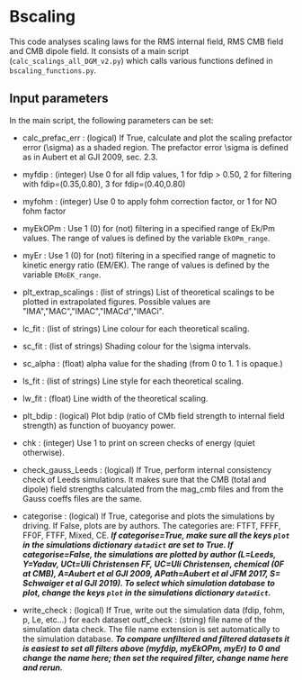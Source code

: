 # Bscaling
This code analyses scaling laws for the RMS internal field, RMS CMB field and CMB dipole field. It consists of a main script (`calc_scalings_all_DGM_v2.py`) which calls various functions defined in `bscaling_functions.py`.
## Input parameters
In the main script, the following parameters can be set:
* calc_prefac_err     : (logical) If True, calculate and plot the scaling prefactor error (\sigma) as a shaded region. The prefactor error \sigma is defined as in Aubert et al GJI 2009, sec. 2.3.
* myfdip              : (integer) Use 0 for all fdip values, 1 for fdip > 0.50, 2 for filtering with fdip=(0.35,0.80), 3 for fdip=(0.40,0.80)
* myfohm              : (integer) Use 0 to apply fohm correction factor, or 1 for NO fohm factor
* myEkOPm             : Use 1 (0) for (not) filtering in a specified range of Ek/Pm values. The range of values is defined by the variable `EkOPm_range`.
* myEr                : Use 1 (0) for (not) filtering in a specified range of magnetic to kinetic energy ratio (EM/EK). The range of values is defined by the variable `EMoEK_range`.

* plt_extrap_scalings : (list of strings) List of theoretical scalings to be plotted in extrapolated figures. Possible values are "IMA","MAC","IMAC","IMACd","IMACi".
* lc_fit              : (list of strings) Line colour for each theoretical scaling.
* sc_fit              : (list of strings) Shading colour for the \sigma intervals.
* sc_alpha            : (float) alpha value for the shading (from 0 to 1. 1 is opaque.)
* ls_fit              : (list of strings) Line style for each theoretical scaling.
* lw_fit              : (float) Line width of the theoretical scaling.
* plt_bdip            : (logical) Plot bdip (ratio of CMb field strength to internal field strength) as function of buoyancy power. 

* chk                 : (integer) Use 1 to print on screen checks of energy (quiet otherwise).
* check_gauss_Leeds   : (logical) If True, perform internal consistency check of Leeds simulations. It makes sure that the CMB (total and dipole) field strengths calculated from the mag_cmb files and from the Gauss coeffs files are the same.

* categorise          : (logical) If True, categorise and plots the simulations by driving. If False, plots are by authors. The categories are: FTFT, FFFF, FF0F, FTFF, Mixed, CE. ***If categorise=True, make sure all the keys `plot` in the simulations dictionary `datadict` are set to True. If categorise=False, the simulations are plotted by author (L=Leeds, Y=Yadav, UCt=Uli Christensen FF, UC=Uli Christensen, chemical (0F at CMB), A=Aubert et al GJI 2009, APath=Aubert et al JFM 2017, S= Schwaiger et al GJI 2019). To select which simulation database to plot, change the keys `plot` in the simulations dictionary `datadict`.***
* write_check         : (logical) If True, write out the simulation data (fdip, fohm, p, Le, etc...) for each dataset
outf_check            : (string) file name of the simulation data check. The file name extension is set automatically to the simulation database. ***To compare unfiltered and filtered datasets it is easiest to set all filters above (myfdip, myEkOPm, myEr) to 0 and change the name here; then set the required filter, change name here and rerun.***
